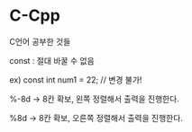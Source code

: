 # C-Cpp
C언어 공부한 것들 


const : 절대 바꿀 수 없음


ex) const int num1 = 22; // 변경 불가!

%-8d -> 8칸 확보, 왼쪽 정렬해서 출력을 진행한다.


%8d  -> 8칸 확보, 오른쪽 정렬해서 출력을 진행한다.
